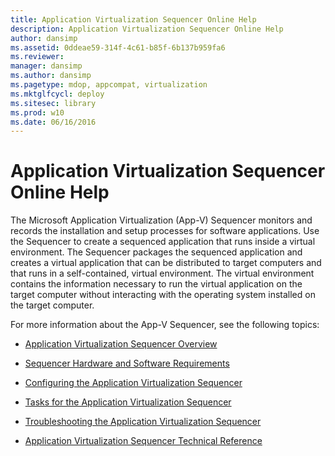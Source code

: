 ```yaml
---
title: Application Virtualization Sequencer Online Help
description: Application Virtualization Sequencer Online Help
author: dansimp
ms.assetid: 0ddeae59-314f-4c61-b85f-6b137b959fa6
ms.reviewer: 
manager: dansimp
ms.author: dansimp
ms.pagetype: mdop, appcompat, virtualization
ms.mktglfcycl: deploy
ms.sitesec: library
ms.prod: w10
ms.date: 06/16/2016
---
```



# Application Virtualization Sequencer Online Help


The Microsoft Application Virtualization (App-V) Sequencer monitors and records the installation and setup processes for software applications. Use the Sequencer to create a sequenced application that runs inside a virtual environment. The Sequencer packages the sequenced application and creates a virtual application that can be distributed to target computers and that runs in a self-contained, virtual environment. The virtual environment contains the information necessary to run the virtual application on the target computer without interacting with the operating system installed on the target computer.

For more information about the App-V Sequencer, see the following topics:

-   [Application Virtualization Sequencer Overview](application-virtualization-sequencer-overview.md)

-   [Sequencer Hardware and Software Requirements](sequencer-hardware-and-software-requirements.md)

-   [Configuring the Application Virtualization Sequencer](configuring-the-application-virtualization-sequencer.md)

-   [Tasks for the Application Virtualization Sequencer](tasks-for-the-application-virtualization-sequencer.md)

-   [Troubleshooting the Application Virtualization Sequencer](troubleshooting-the-application-virtualization-sequencer.md)

-   [Application Virtualization Sequencer Technical Reference](application-virtualization-sequencer-technical-reference-keep.md)

 

 






